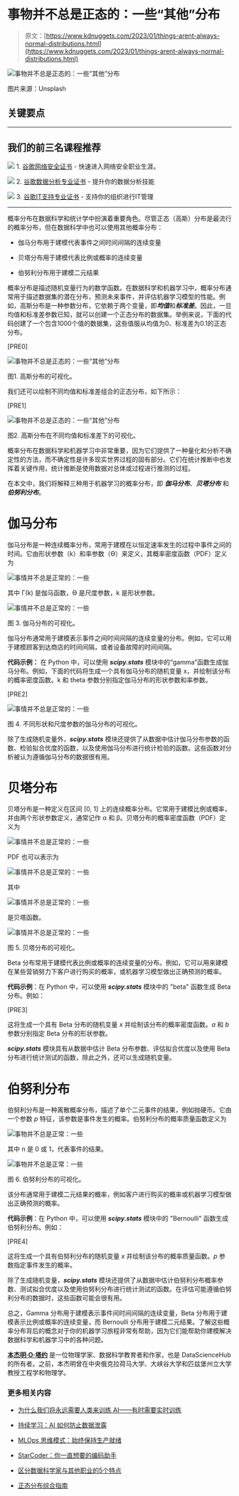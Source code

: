 # 事物并不总是正态的：一些“其他”分布

> 原文：[https://www.kdnuggets.com/2023/01/things-arent-always-normal-distributions.html](https://www.kdnuggets.com/2023/01/things-arent-always-normal-distributions.html)

![事物并不总是正态的：一些“其他”分布](../Images/e8e915fc0bc88a4b78d301f99865041b.png)

图片来源：Unsplash

## 关键要点

* * *

## 我们的前三名课程推荐

![](../Images/0244c01ba9267c002ef39d4907e0b8fb.png) 1\. [谷歌网络安全证书](https://www.kdnuggets.com/google-cybersecurity) - 快速进入网络安全职业生涯。

![](../Images/e225c49c3c91745821c8c0368bf04711.png) 2\. [谷歌数据分析专业证书](https://www.kdnuggets.com/google-data-analytics) - 提升你的数据分析技能

![](../Images/0244c01ba9267c002ef39d4907e0b8fb.png) 3\. [谷歌IT支持专业证书](https://www.kdnuggets.com/google-itsupport) - 支持你的组织进行IT管理

* * *

概率分布在数据科学和统计学中扮演着重要角色。尽管正态（高斯）分布是最流行的概率分布，但在数据科学中也可以使用其他概率分布：

+   伽马分布用于建模代表事件之间时间间隔的连续变量

+   贝塔分布用于建模代表比例或概率的连续变量

+   伯努利分布用于建模二元结果

概率分布是描述随机变量行为的数学函数。在数据科学和机器学习中，概率分布通常用于描述数据集的潜在分布，预测未来事件，并评估机器学习模型的性能。例如，高斯分布是一种参数分布，它依赖于两个变量，即***均值***和***标准差***。因此，一旦均值和标准差参数已知，就可以创建一个正态分布的数据集。举例来说，下面的代码创建了一个包含1000个值的数据集，这些值服从均值为0、标准差为0.1的正态分布。

[PRE0]

![事物并不总是正态的：一些“其他”分布](../Images/951af5be836a4f7367bd65d00596e3f3.png)

图1\. 高斯分布的可视化。

我们还可以绘制不同均值和标准差组合的正态分布，如下所示：

[PRE1]

![事物并不总是正态的：一些“其他”分布](../Images/2c38083001f78690f1a0605d2749e6ca.png)

图2\. 高斯分布在不同均值和标准差下的可视化。

概率分布在数据科学和机器学习中非常重要，因为它们提供了一种量化和分析不确定性的方法，而不确定性是许多现实世界过程的固有部分。它们在统计推断中也发挥着关键作用，统计推断是使用数据对总体或过程进行推测的过程。

在本文中，我们将解释三种用于机器学习的概率分布，即 ***伽马分布***、***贝塔分布*** 和 ***伯努利分布***。

# 伽马分布

伽马分布是一种连续概率分布，常用于建模在以恒定速率发生的过程中事件之间的时间。它由形状参数（k）和率参数（ϴ）来定义，其概率密度函数（PDF）定义为

![事情并不总是正常的：一些](../Images/2bb077d8e916af5c625091ca78a4bbb6.png)

其中 Γ(k) 是伽马函数，ϴ 是尺度参数，k 是形状参数。

![事情并不总是正常的：一些](../Images/bd31bfb1d28bc1739d5b6d4ed8095217.png)

图 3\. 伽马分布的可视化。

伽马分布通常用于建模表示事件之间时间间隔的连续变量的分布。例如，它可以用于建模顾客到达商店的时间间隔，或者设备故障的时间间隔。

**代码示例：** 在 Python 中，可以使用 ***scipy.stats*** 模块中的“gamma”函数生成伽马分布。例如，下面的代码将生成一个具有伽马分布的随机变量 x，并绘制该分布的概率密度函数。k 和 theta 参数分别指定伽马分布的形状参数和率参数。

[PRE2]

![事情并不总是正常的：一些](../Images/99e7c7af450e303ced6d5c93bd8e76a2.png)

图 4\. 不同形状和尺度参数的伽马分布的可视化。

除了生成随机变量外，***scipy.stats*** 模块还提供了从数据中估计伽马分布参数的函数、检验拟合优度的函数，以及使用伽马分布进行统计检验的函数。这些函数对分析被认为遵循伽马分布的数据很有用。

# 贝塔分布

贝塔分布是一种定义在区间 [0, 1] 上的连续概率分布。它常用于建模比例或概率，并由两个形状参数定义，通常记作 α 和 β。贝塔分布的概率密度函数（PDF）定义为

![事情并不总是正常的：一些](../Images/56ea52569dfbed850de934c761b95c30.png)

PDF 也可以表示为

![事情并不总是正常的：一些](../Images/9b8dd6a46a75d5f83bd67b7a63a75e74.png)

其中

![事情并不总是正常的：一些](../Images/b7e0946c49628ab87328c9ae041fa49e.png)

是贝塔函数。

![事情并不总是正常的：一些](../Images/ab4b468ef3b34c897e27da46002d8e7b.png)

图 5\. 贝塔分布的可视化。

Beta 分布常用于建模代表比例或概率的连续变量的分布。例如，它可以用来建模在某些营销努力下客户进行购买的概率，或机器学习模型做出正确预测的概率。

**代码示例**：在 Python 中，可以使用 ***scipy.stats*** 模块中的 "beta" 函数生成 Beta 分布。例如：

[PRE3]

这将生成一个具有 Beta 分布的随机变量 *x* 并绘制该分布的概率密度函数。*a* 和 *b* 参数分别指定 Beta 分布的形状参数。

***scipy.stats*** 模块具有从数据中估计 Beta 分布参数、评估拟合优度以及使用 Beta 分布进行统计测试的函数，除此之外，还可以生成随机变量。

# 伯努利分布

伯努利分布是一种离散概率分布，描述了单个二元事件的结果，例如抛硬币。它由一个参数 *p* 特征，该参数是事件发生的概率。伯努利分布的概率质量函数定义为

![事物并不总是正常：一些](../Images/655ba2132da305c1f2a8b20aab8ea6d9.png)

其中 n 是 0 或 1，代表事件的结果。

![事物并不总是正常：一些](../Images/d3b4d48b0ff4e8f1825a14b045864f49.png)

图 6\. 伯努利分布的可视化。

该分布通常用于建模二元结果的概率，例如客户进行购买的概率或机器学习模型做出正确预测的概率。

**代码示例**：在 Python 中，可以使用 ***scipy.stats*** 模块中的 "Bernoulli" 函数生成伯努利分布。例如：

[PRE4]

这将生成一个具有伯努利分布的随机变量 *x* 并绘制该分布的概率质量函数。*p* 参数指定事件发生的概率。

除了生成随机变量，***scipy.stats*** 模块还提供了从数据中估计伯努利分布概率参数、测试拟合优度以及使用伯努利分布进行统计测试的函数。在评估可能遵循伯努利分布的数据时，这些函数可能会很有用。

总之，Gamma 分布用于建模表示事件间时间间隔的连续变量，Beta 分布用于建模表示比例或概率的连续变量，而 Bernoulli 分布用于建模二元结果。了解这些概率分布背后的概念对于你的机器学习旅程非常有帮助，因为它们能帮助你建模解决数据科学和机器学习中的各种问题。

**[本杰明·O·塔约](https://www.linkedin.com/in/benjamin-o-tayo-ph-d-a2717511/)** 是一位物理学家、数据科学教育者和作家，也是 DataScienceHub 的所有者。之前，本杰明曾在中央俄克拉荷马大学、大峡谷大学和匹兹堡州立大学教授工程学和物理学。

### 更多相关内容

+   [为什么我们将永远需要人类来训练 AI——有时需要实时训练](https://www.kdnuggets.com/2021/12/why-we-need-humans-training-ai.html)

+   [持续学习：AI 如何防止数据泄露](https://www.kdnuggets.com/2023/07/always-learning-ai-prevents-data-breaches.html)

+   [MLOps 思维模式：始终保持生产就绪](https://www.kdnuggets.com/2023/07/mlops-mindset-always-productionready.html)

+   [StarCoder：你一直想要的编码助手](https://www.kdnuggets.com/2023/05/starcoder-coding-assistant-always-wanted.html)

+   [区分数据科学家与其他职业的5个特点](https://www.kdnuggets.com/2021/11/5-things-set-data-scientist-apart-other-professions.html)

+   [正态分布综合指南](https://www.kdnuggets.com/2022/06/comprehensive-guide-normal-distribution.html)

